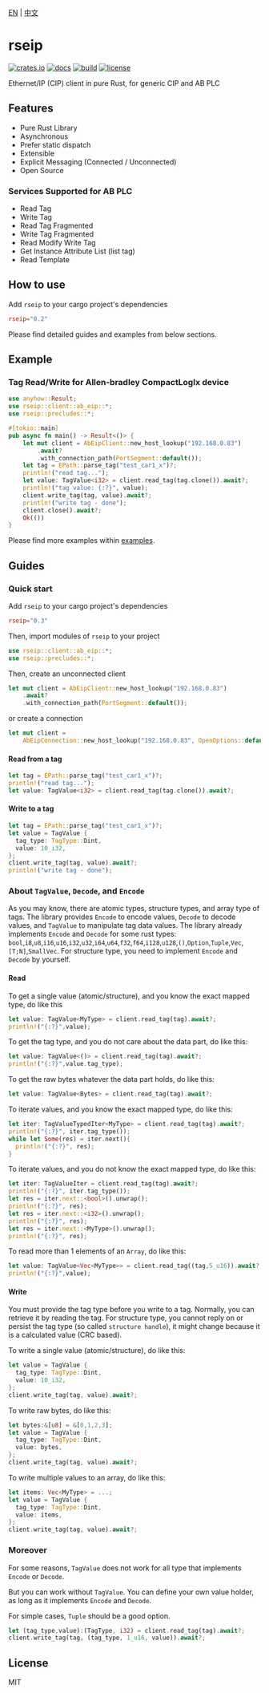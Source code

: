 [EN](./README.md) | [中文](./README_zh.md)

# rseip
[![crates.io](https://img.shields.io/crates/v/rseip.svg)](https://crates.io/crates/rseip)
[![docs](https://docs.rs/rseip/badge.svg)](https://docs.rs/rseip)
[![build](https://github.com/joylei/eip-rs/workflows/build/badge.svg?branch=main)](https://github.com/joylei/eip-rs/actions?query=workflow%3A%22build%22)
[![license](https://img.shields.io/crates/l/rseip.svg)](https://github.com/joylei/eip-rs/blob/master/LICENSE)

Ethernet/IP (CIP) client in pure Rust, for generic CIP and AB PLC

## Features

- Pure Rust Library
- Asynchronous
- Prefer static dispatch
- Extensible
- Explicit Messaging (Connected / Unconnected)
- Open Source

### Services Supported for AB PLC

- Read Tag
- Write Tag
- Read Tag Fragmented
- Write Tag Fragmented
- Read Modify Write Tag
- Get Instance Attribute List (list tag)
- Read Template

## How to use

Add `rseip` to your cargo project's dependencies

```toml
rseip="0.2"
```

Please find detailed guides and examples from below sections.


## Example

### Tag Read/Write for Allen-bradley CompactLogIx device

```rust
use anyhow::Result;
use rseip::client::ab_eip::*;
use rseip::precludes::*;

#[tokio::main]
pub async fn main() -> Result<()> {
    let mut client = AbEipClient::new_host_lookup("192.168.0.83")
        .await?
        .with_connection_path(PortSegment::default());
    let tag = EPath::parse_tag("test_car1_x")?;
    println!("read tag...");
    let value: TagValue<i32> = client.read_tag(tag.clone()).await?;
    println!("tag value: {:?}", value);
    client.write_tag(tag, value).await?;
    println!("write tag - done");
    client.close().await?;
    Ok(())
}
```

Please find more examples within [examples](https://github.com/Joylei/eip-rs/tree/main/examples).

## Guides
### Quick start

Add `rseip` to your cargo project's dependencies

```toml
rseip="0.3"
```

Then, import modules of `rseip` to your project
```rust
use rseip::client::ab_eip::*;
use rseip::precludes::*;
```

Then, create an unconnected client
```rust
let mut client = AbEipClient::new_host_lookup("192.168.0.83")
    .await?
    .with_connection_path(PortSegment::default());
```

or create a connection
```rust
let mut client =
    AbEipConnection::new_host_lookup("192.168.0.83", OpenOptions::default()).await?;
```

#### Read from a tag
```rust
let tag = EPath::parse_tag("test_car1_x")?;
println!("read tag...");
let value: TagValue<i32> = client.read_tag(tag.clone()).await?;
```
#### Write to a tag
```rust
let tag = EPath::parse_tag("test_car1_x")?;
let value = TagValue {
  tag_type: TagType::Dint,
  value: 10_i32,
};
client.write_tag(tag, value).await?;
println!("write tag - done");
```

### About `TagValue`, `Decode`, and `Encode`

As you may know, there are atomic types, structure types, and array type of tags. The library provides `Encode` to encode values, `Decode` to decode values, and `TagValue` to manipulate tag data values. The library already implements `Encode` and `Decode` for some rust types: `bool`,`i8`,`u8`,`i16`,`u16`,`i32`,`u32`,`i64`,`u64`,`f32`,`f64`,`i128`,`u128`,`()`,`Option`,`Tuple`,`Vec`,`[T;N]`,`SmallVec`. For structure type, you need to implement `Encode` and `Decode` by yourself.

#### Read

To get a single value (atomic/structure), and you know the exact mapped type, do like this
```rust
let value: TagValue<MyType> = client.read_tag(tag).await?;
println!("{:?}",value);
```

To get the tag type, and you do not care about the data part, do like this:
```rust
let value: TagValue<()> = client.read_tag(tag).await?;
println!("{:?}",value.tag_type);
```

To get the raw bytes whatever the data part holds, do like this:
```rust
let value: TagValue<Bytes> = client.read_tag(tag).await?;
```

To iterate values, and you know the exact mapped type, do like this:
```rust
let iter: TagValueTypedIter<MyType> = client.read_tag(tag).await?;
println!("{:?}", iter.tag_type());
while let Some(res) = iter.next(){
  println!("{:?}", res);
}
```

To iterate values, and you do not know the exact mapped type, do like this:
```rust
let iter: TagValueIter = client.read_tag(tag).await?;
println!("{:?}", iter.tag_type());
let res = iter.next::<bool>().unwrap();
println!("{:?}", res);
let res = iter.next::<i32>().unwrap();
println!("{:?}", res);
let res = iter.next::<MyType>().unwrap();
println!("{:?}", res);
```

To read more than 1 elements of an `Array`, do like this:
```rust
let value: TagValue<Vec<MyType>> = client.read_tag((tag,5_u16)).await?;
println!("{:?}",value);
```

#### Write

You must provide the tag type before you write to a tag. Normally, you can retrieve it by reading the tag. For structure type, you cannot reply on or persist the tag type (so called `structure handle`), it might change because it is a calculated value (CRC based).

To write a single value (atomic/structure), do like this:
```rust
let value = TagValue {
  tag_type: TagType::Dint,
  value: 10_i32,
};
client.write_tag(tag, value).await?;
```

To write raw bytes, do like this:
```rust
let bytes:&[u8] = &[0,1,2,3];
let value = TagValue {
  tag_type: TagType::Dint,
  value: bytes,
};
client.write_tag(tag, value).await?;
```

To write multiple values to an array, do like this:
```rust
let items: Vec<MyType> = ...;
let value = TagValue {
  tag_type: TagType::Dint,
  value: items,
};
client.write_tag(tag, value).await?;
```

### Moreover

For some reasons, `TagValue` does not work for all type that implements `Encode` or `Decode`.

But you can work without `TagValue`. You can define your own value holder, as long as it implements `Encode` and `Decode`.

For simple cases, `Tuple` should be a good option.
```rust
let (tag_type,value):(TagType, i32) = client.read_tag(tag).await?;
client.write_tag(tag, (tag_type, 1_u16, value)).await?;
```

## License

MIT
